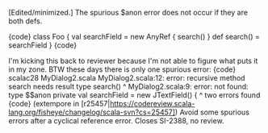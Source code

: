 [Edited/minimized.] The spurious $anon error does not occur if they are both defs.

{code}
class Foo {
  val searchField = new AnyRef { search() }
  def search() = searchField
}
{code}

I'm kicking this back to reviewer because I'm not able to figure what puts it in my zone.  BTW these days there is only one spurious error:
{code}
scalac28 MyDialog2.scala 
MyDialog2.scala:12: error: recursive method search needs result type
        search()
        ^
MyDialog2.scala:9: error: not found: type $$anon
  private val searchField = new JTextField() {
                            ^
two errors found
{code}
(extempore in [r25457|https://codereview.scala-lang.org/fisheye/changelog/scala-svn?cs=25457]) Avoid some spurious errors after a cyclical reference error.
Closes SI-2388, no review.
